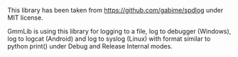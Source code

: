 This library has been taken from https://github.com/gabime/spdlog under MIT license.

GmmLib is using this library for logging to a file, log to debugger (Windows), 
log to logcat (Android) and log to syslog (Linux) with format similar to python print()
under Debug and Release Internal modes.

